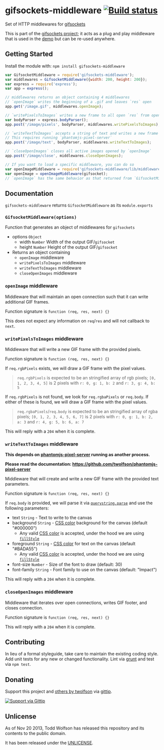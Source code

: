 # gifsockets-middleware [![Build status](https://travis-ci.org/twolfson/gifsockets-middleware.png?branch=master)](https://travis-ci.org/twolfson/gifsockets-middleware)

Set of HTTP middlewares for [gifsockets][]

This is part of the [gifsockets project][]; it acts as a plug and play middleware that is used in the [demo][gifsockets project] but can be re-used anywhere.

[gifsockets]: https://github.com/twolfson/gifsockets
[gifsockets project]: https://github.com/twolfson/gifsockets-server

## Getting Started
Install the module with: `npm install gifsockets-middleware`

```javascript
var GifsocketMiddleware = require('gifsockets-middleware');
var middlewares = GifsocketMiddleware({width: 200, height: 200});
var express = require('express');
var app = express();

// middlewares returns an object containing 4 middlewares
// `openImage` writes the beginning of a .gif and leaves `res` open
app.get('/image.gif', middlewares.openImage);

// `writePixelsToImages` writes a new frame to all open `res` from openImage
var bodyParser = express.bodyParser();
app.post('/image/pixels', bodyParser, middlewares.writePixelsToImages);

// `writeTextToImages` accepts a string of text and writes a new frame
// This requires running `phantomjs-pixel-server`
app.post('/image/text', bodyParser, middlewares.writeTextToImages);

// `closeOpenImages` closes all active images opened by `openImage`
app.post('/image/close', middlewares.closeOpenImages);

// If you want to load a specific middleware, you can do so
var openImageMiddleware = require('gifsockets-middleware/lib/middlewares/open-image');
var openImage = openImageMiddleware(gifsocket);
// `openImage` has the same behavior as that returned from `GifsocketMiddleware`
```

## Documentation
`gifsockets-middleware` returns `GifsocketMiddleware` as its `module.exports`

### `GifsocketMiddleware(options)`
Function that generates an object of middlewares for `gifsockets`

- options `Object`
    - width `Number` Width of the output GIF/`gifsocket`
    - height `Number` Height of the output GIF/`gifsocket`
- Returns an object containing
    - `openImage` middleware
    - `writePixelsToImages` middleware
    - `writeTextToImages` middleware
    - `closeOpenImages` middleware

### `openImage` middleware
Middleware that will maintain an open connection such that it can write additional GIF frames.

Function signature is `function (req, res, next) {}`

This does not expect any information on `req`/`res` and will not callback to `next`.

### `writePixelsToImages` middleware
Middleware that will write a new GIF frame with the provided pixels.

Function signature is `function (req, res, next) {}`

If `req.rgbPixels` exists, we will draw a GIF frame with the pixel values.

> `req.rgbPixels` is expected to be an stringified array of rgb pixels; `[0, 1, 2, 3, 4, 5]` is 2 pixels with `r: 0, g: 1, b: 2` and `r: 3, g: 4, b: 5`

If `req.rgbPixels` is not found, we look for `req.rgbaPixels` or `req.body`. If either of these is found, we will draw a GIF frame with the pixel values.

> `req.rgbaPixels`/`req.body` is expected to be an stringified array of rgba pixels; `[0, 1, 2, 3, 4, 5, 6, 7]` is 2 pixels with `r: 0, g: 1, b: 2, a: 3` and `r: 4, g: 5, b: 6, a: 7`

This will reply with a `204` when it is complete.

### `writeTextToImages` middleware
**This depends on [phantomjs-pixel-server][] running as another process.**

**Please read the documentation: https://github.com/twolfson/phantomjs-pixel-server**

[phantomjs-pixel-server]: https://github.com/twolfson/phantomjs-pixel-server

Middleware that will create and write a new GIF frame with the provided text parameters.

Function signature is `function (req, res, next) {}`

If `req.body` is provided, we will parse it via [`querystring.parse`][] and use the following parameters:

- text `String` - Text to write to the canvas
- background `String` - [CSS color][] background for the canvas (default "#000000")
  - Any valid [CSS color][] is accepted, under the hood we are using [`fillStyle`][]
- foreground `String` - [CSS color][] for text on the canvas (default "#BADA55")
  - Any valid [CSS color][] is accepted, under the hood we are using [`fillStyle`][]
- font-size `Number` - Size of the font to draw (default: 30)
- font-family `String` - Font family to use on the canvas (default: "Impact")

[`querystring.parse`]: http://nodejs.org/api/querystring.html
[CSS color]: https://developer.mozilla.org/en-US/docs/Web/CSS/color
[`fillStyle`]: http://www.w3.org/TR/2dcontext/#fill-and-stroke-styles

This will reply with a `204` when it is complete.

### `closeOpenImages` middleware
Middleware that iterates over open connections, writes GIF footer, and closes connection.

Function signature is `function (req, res, next) {}`

This will reply with a `204` when it is complete.

## Contributing
In lieu of a formal styleguide, take care to maintain the existing coding style. Add unit tests for any new or changed functionality. Lint via [grunt](https://github.com/gruntjs/grunt) and test via `npm test`.

## Donating
Support this project and [others by twolfson][gittip] via [gittip][].

[![Support via Gittip][gittip-badge]][gittip]

[gittip-badge]: https://rawgithub.com/twolfson/gittip-badge/master/dist/gittip.png
[gittip]: https://www.gittip.com/twolfson/

## Unlicense
As of Nov 20 2013, Todd Wolfson has released this repository and its contents to the public domain.

It has been released under the [UNLICENSE][].

[UNLICENSE]: UNLICENSE
